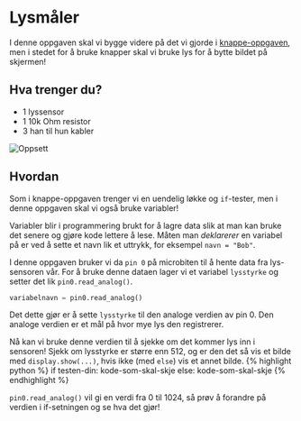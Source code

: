 # Lysmåler

I denne oppgaven skal vi bygge videre på det vi gjorde i [knappe-oppgaven](https://informativ.github.io/microbit-oppgaver/experiments/button_intro/task),
men i stedet for å bruke knapper skal vi bruke lys for å bytte bildet på skjermen!

## Hva trenger du?

* 1 lyssensor
* 1 10k Ohm resistor
* 3 han til hun kabler

![Oppsett](/assets/images/experiment_2.png?raw=true)

## Hvordan

Som i knappe-oppgaven trenger vi en uendelig løkke og `if`-tester,
men i denne oppgaven skal vi også bruke variabler!

Variabler blir i programmering brukt for å lagre data slik at man kan bruke det senere og gjøre kode lettere å lese.
Måten man *deklarerer* en variabel på er ved å sette et navn lik et uttrykk, for eksempel `navn = "Bob"`.

I denne oppgaven bruker vi da `pin 0` på microbiten til å hente data fra lys-sensoren vår.
For å bruke denne dataen lager vi et variabel `lysstyrke` og setter det lik `pin0.read_analog()`.
```python
variabelnavn = pin0.read_analog()
``` 
Det dette gjør er å sette `lysstyrke` til den analoge verdien av pin 0. Den analoge verdien er et mål på hvor mye lys den registrerer.

Nå kan vi bruke denne verdien til å sjekke om det kommer lys inn i sensoren!
Sjekk om lysstyrke er større enn 512, og er den det så vis et bilde med `display.show(...)`, hvis ikke (med `else`) vis et annet bilde. 
{% highlight python %}
if testen-din:
  kode-som-skal-skje
else:
  kode-som-skal-skje
{% endhighlight %}


`pin0.read_analog()` vil gi en verdi fra 0 til 1024, så prøv å forandre på verdien i if-setningen og se hva det gjør!

